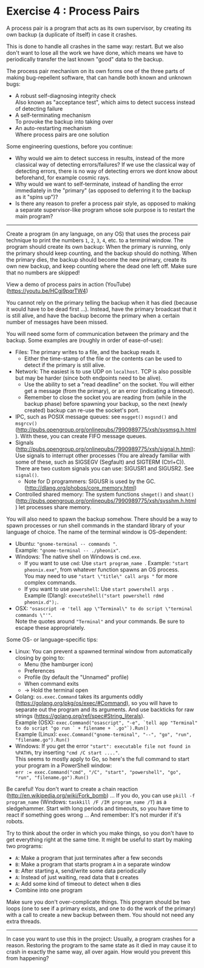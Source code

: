 Exercise 4 : Process Pairs
==========================

A process pair is a program that acts as its own supervisor, by creating its own backup (a duplicate of itself) in case it crashes.

This is done to handle all crashes in the same way: restart. But we also don't want to lose all the work we have done, which means we have to periodically transfer the last known "good" data to the backup.

The process pair mechanism on its own forms one of the three parts of making bug-repellent software, that can handle both known and unknown bugs:

- A robust self-diagnosing integrity check  
  Also known as "acceptance test", which aims to detect success instead of detecting failure
- A self-terminating mechanism  
  To provoke the backup into taking over
- An auto-restarting mechanism  
  Where process pairs are one solution

Some engineering questions, before you continue:

- Why would we aim to detect success in results, instead of the more classical way of detecting errors/failures?
If we use the classical way of detecting errors, there is no way of detecting errors we dont know about beforehand, for example cosmic rays. 
- Why would we want to self-terminate, instead of handling the error immediately in the "primary" (as opposed to deferring it to the backup as it "spins up")?
- Is there any reason to prefer a process pair style, as opposed to making a separate supervisor-like program whose sole purpose is to restart the main program?

---

Create a program (in any language, on any OS) that uses the process pair technique to print the numbers `1`, `2`, `3`, `4`, etc. to a terminal window. The program should create its own backup: When the primary is running, only the primary should keep counting, and the backup should do nothing. When the primary dies, the backup should become the new primary, create its own new backup, and keep counting where the dead one left off. Make sure that no numbers are skipped!

View a demo of process pairs in action (YouTube) (https://youtu.be/HCgj9pqrTW4)

You cannot rely on the primary telling the backup when it has died (because it would have to be dead first ...). Instead, have the primary broadcast that it is still alive, and have the backup become the primary when a certain number of messages have been missed.

You will need some form of communication between the primary and the backup. Some examples are (roughly in order of ease-of-use):

- Files: The primary writes to a file, and the backup reads it.
  - Either the time-stamp of the file or the contents can be used to detect if the primary is still alive.
- Network: The easiest is to use UDP on `localhost`. TCP is also possible but may be harder (since both endpoints need to be alive).
  - Use the ability to set a "read deadline" on the socket. You will either get a message (from the primary), or an error (indicating a timeout).
  - Remember to close the socket you are reading from (while in the backup phase) before spawning your backup, so the next (newly created) backup can re-use the socket's port.
- IPC, such as POSIX message queues: see `msgget()` `msgsnd()` and `msgrcv()` (http://pubs.opengroup.org/onlinepubs/7990989775/xsh/sysmsg.h.html). With these, you can create FIFO message queues.
- Signals (http://pubs.opengroup.org/onlinepubs/7990989775/xsh/signal.h.html): Use signals to interrupt other processes (You are already familiar with some of these, such as SIGSEGV (Segfault) and SIGTERM (Ctrl+C)). There are two custom signals you can use: SIGUSR1 and SIGUSR2. See `signal()`.
  - Note for D programmers: SIGUSR is used by the GC. (http://dlang.org/phobos/core_memory.html)
- Controlled shared memory: The system functions `shmget()` and `shmat()` (http://pubs.opengroup.org/onlinepubs/7990989775/xsh/sysshm.h.html) let processes share memory.

You will also need to spawn the backup somehow. There should be a way to spawn processes or run shell commands in the standard library of your language of choice. The name of the terminal window is OS-dependent:

- Ubuntu: `"gnome-terminal -- commands "`.  
   Example: `"gnome-terminal -- ./pheonix"`.
- Windows: The native shell on Windows is `cmd.exe`.
  - If you want to use `cmd`: Use `start program_name `.
    Example: `"start pheonix.exe"`, from whatever function spawns an OS process.  
    You may need to use `"start \"title\" call args "` for more complex commands.
  - If you want to use `powershell`: Use `start powershell args `.  
    Example (Dlang): `executeShell("start powershell rdmd pheonix.d");`.
- OSX: `"osascript -e 'tell app \"Terminal\" to do script \"terminal commands \"'"`.  
   Note the quotes around `"Terminal"` and your commands. Be sure to escape these appropriately.

Some OS- or language-specific tips:

- Linux: You can prevent a spawned terminal window from automatically closing by going to:
  - Menu (the hamburger icon)
  - Preferences
  - Profile (by default the "Unnamed" profile)
  - When command exits
  - -> Hold the terminal open
- Golang: `os.exec.Command` takes its arguments oddly (https://golang.org/pkg/os/exec/#Command), so you will have to separate out the program and its arguments. And use backticks for raw strings (https://golang.org/ref/spec#String_literals).  
   Example (OSX): ``exec.Command("osascript", "-e", `tell app "Terminal" to do script "go run ` + filename + `.go"`).Run()``  
   Example (Linux): `exec.Command("gnome-terminal", "--", "go", "run", "filename.go").Run()`
- Windows: If you get the error `"start": executable file not found in %PATH%`, try inserting `"cmd /C start ...."`.  
   This seems to mostly apply to Go, so here's the full command to start your program in a PowerShell window:  
   `err := exec.Command("cmd", "/C", "start", "powershell", "go", "run", "filename.go").Run()`

Be careful! You don't want to create a chain reaction (http://en.wikipedia.org/wiki/Fork_bomb) ... If you do, you can use `pkill -f program_name` (Windows: `taskkill /F /IM program_name /T`) as a sledgehammer. Start with long periods and timeouts, so you have time to react if something goes wrong ... And remember: It's not murder if it's robots.

Try to think about the order in which you make things, so you don't have to get everything right at the same time. It might be useful to start by making two programs:

- `A`: Make a program that just terminates after a few seconds
- `B`: Make a program that starts program `A` in a separate window
- `B`: After starting `A`, send/write some data periodically
- `A`: Instead of just waiting, read data that `B` creates
- `A`: Add some kind of timeout to detect when `B` dies
- Combine into one program

Make sure you don't over-complicate things. This program should be two loops (one to see if a primary exists, and one to do the work of the primary) with a call to create a new backup between them. You should not need any extra threads.

---

In case you want to use this in the project: Usually, a program crashes for a reason. Restoring the program to the same state as it died in may cause it to crash in exactly the same way, all over again. How would you prevent this from happening?
